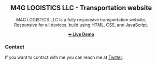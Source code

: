 <div align="center">
  

  <h2 align="center">M4G LOGISTICS LLC - Transportation website</h2>

  M4G LOGISTICS LLC is a fully responsive transportation website, <br />Responsive for all devices, build using HTML, CSS, and JavaScript.

  <a href="https://codewithsadee.github.io/transportio/"><strong>➥ Live Demo</strong></a>

</div>



### Contact

If you want to contact with me you can reach me at [Twitter](https://www.twitter.com/meet_tola).


